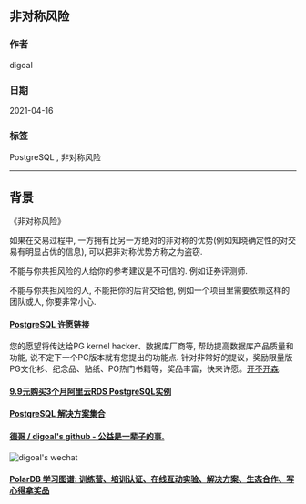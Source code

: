 ## 非对称风险  
    
### 作者    
digoal    
    
### 日期    
2021-04-16     
    
### 标签    
PostgreSQL , 非对称风险  
    
----    
    
## 背景    
    
《非对称风险》  
  
如果在交易过程中, 一方拥有比另一方绝对的非对称的优势(例如知晓确定性的对交易有明显占优的信息), 可以把非对称优势方称之为盗窃.   
  
不能与你共担风险的人给你的参考建议是不可信的. 例如证券评测师.    
  
不能与你共担风险的人, 不能把你的后背交给他, 例如一个项目里需要依赖这样的团队或人, 你要非常小心.   
    
    
  
#### [PostgreSQL 许愿链接](https://github.com/digoal/blog/issues/76 "269ac3d1c492e938c0191101c7238216")
您的愿望将传达给PG kernel hacker、数据库厂商等, 帮助提高数据库产品质量和功能, 说不定下一个PG版本就有您提出的功能点. 针对非常好的提议，奖励限量版PG文化衫、纪念品、贴纸、PG热门书籍等，奖品丰富，快来许愿。[开不开森](https://github.com/digoal/blog/issues/76 "269ac3d1c492e938c0191101c7238216").  
  
  
#### [9.9元购买3个月阿里云RDS PostgreSQL实例](https://www.aliyun.com/database/postgresqlactivity "57258f76c37864c6e6d23383d05714ea")
  
  
#### [PostgreSQL 解决方案集合](https://yq.aliyun.com/topic/118 "40cff096e9ed7122c512b35d8561d9c8")
  
  
#### [德哥 / digoal's github - 公益是一辈子的事.](https://github.com/digoal/blog/blob/master/README.md "22709685feb7cab07d30f30387f0a9ae")
  
  
![digoal's wechat](../pic/digoal_weixin.jpg "f7ad92eeba24523fd47a6e1a0e691b59")
  
  
#### [PolarDB 学习图谱: 训练营、培训认证、在线互动实验、解决方案、生态合作、写心得拿奖品](https://www.aliyun.com/database/openpolardb/activity "8642f60e04ed0c814bf9cb9677976bd4")
  
